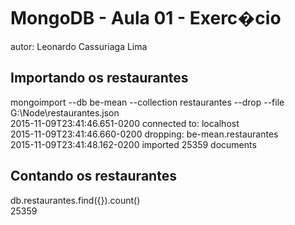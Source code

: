 # MongoDB - Aula 01 - Exerc�cio
autor: Leonardo Cassuriaga Lima

## Importando os restaurantes

mongoimport --db be-mean --collection  restaurantes --drop --file G:\Node\restaurantes.json  
2015-11-09T23:41:46.651-0200    connected to: localhost  
2015-11-09T23:41:46.660-0200    dropping: be-mean.restaurantes  
2015-11-09T23:41:48.162-0200    imported 25359 documents  


## Contando os restaurantes

db.restaurantes.find({}).count()  
25359